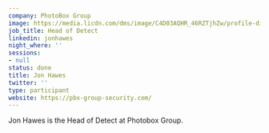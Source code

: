```yaml
---
company: PhotoBox Group
image: https://media.licdn.com/dms/image/C4D03AQHR_46RZTjhZw/profile-displayphoto-shrink_800_800/0?e=1562803200&v=beta&t=eZoKUTXyvEauXFX1TJ7LAkYj1EbXKDrvqCS4n4P6YRg
job_title: Head of Detect
linkedin: jonhawes
night_where: ''
sessions:
- null
status: done
title: Jon Hawes
twitter: ''
type: participant
website: https://pbx-group-security.com/
---
```


Jon Hawes is the Head of Detect at Photobox Group.